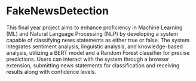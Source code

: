 # FakeNewsDetection
This final year project aims to enhance proficiency in Machine Learning (ML) and Natural Language Processing (NLP) by developing a system capable of classifying news statements as either true or false. The system integrates sentiment analysis, linguistic analysis, and knowledge-based analysis, utilizing a BERT model and a Random Forest classifier for precise predictions. Users can interact with the system through a browser extension, submitting news statements for classification and receiving results along with confidence levels.
